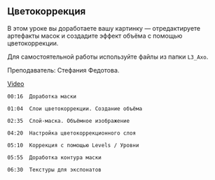 ## Цветокоррекция

В этом уроке вы доработаете вашу картинку — отредактируете артефакты масок и создадите эффект объёма с помощью цветокоррекции.

Для самостоятельной работы используйте файлы из папки `L3_Axo`. 

Преподаватель: Стефания Федотова.

[Video](https://player.softculture.cc/embed/PSH/PSH_72.17.10_L3-6_Color_Correction)

``` chapters
00:16  Доработка маски

01:04  Слои цветокоррекции. Создание объёма

02:35  Слой-маска. Объёмное изображение

04:20  Настройка цветокоррекционного слоя

05:10  Коррекция с помощью Levels / Уровни

05:55  Доработка контура маски

06:30  Текстуры для экспонатов
```
